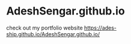 # AdeshSengar.github.io
check out my portfolio website
https://ades-ship.github.io/AdeshSengar.github.io/
